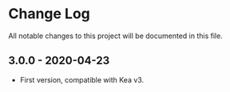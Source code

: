 # Change Log
All notable changes to this project will be documented in this file.

## 3.0.0 - 2020-04-23
- First version, compatible with Kea v3.


